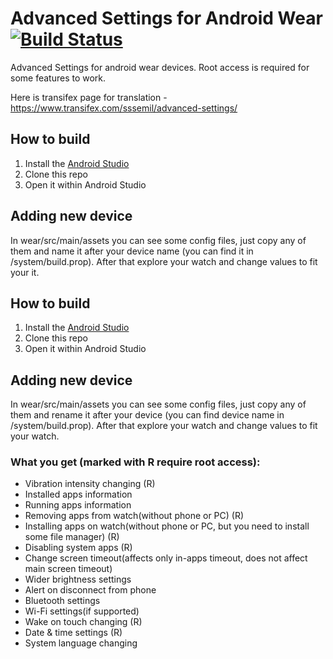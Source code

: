 # Advanced Settings for Android Wear [![Build Status](https://travis-ci.org/sssemil/Advanced-Settings-for-Android-Wear.png)](https://travis-ci.org/sssemil/Advanced-Settings-for-Android-Wear)
Advanced Settings for android wear devices. Root access is required for some features to work. 

Here is transifex page for translation - https://www.transifex.com/sssemil/advanced-settings/

How to build
------------

1. Install the [Android Studio](https://developer.android.com/studio/index.html) 
2. Clone this repo
3. Open it within Android Studio

Adding new device
-----------------

In wear/src/main/assets you can see some config files, just copy any of them and name it after your device name (you can find it in /system/build.prop). After that explore your watch and change values to fit your it.

How to build
------------

1. Install the [Android Studio](https://developer.android.com/studio/index.html) 
2. Clone this repo
3. Open it within Android Studio

Adding new device
-----------------

In wear/src/main/assets you can see some config files, just copy any of them and rename it after your device (you can find device name in /system/build.prop). After that explore your watch and change values to fit your watch.

### What you get (marked with R require root access):
+ Vibration intensity changing (R)
+ Installed apps information
+ Running apps information
+ Removing apps from watch(without phone or PC) (R)
+ Installing apps on watch(without phone or PC, but you need to install some file manager) (R)
+ Disabling system apps (R)
+ Change screen timeout(affects only in-apps timeout, does not affect main screen timeout)
+ Wider brightness settings
+ Alert on disconnect from phone
+ Bluetooth settings
+ Wi-Fi settings(if supported)
+ Wake on touch changing (R)
+ Date & time settings (R)
+ System language changing
